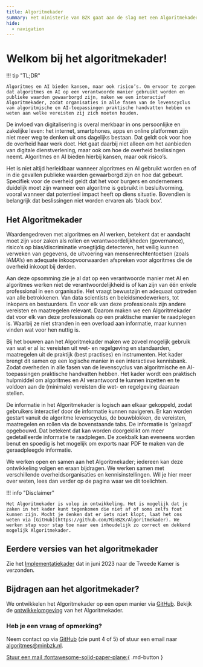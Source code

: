 ```yaml
---
title: Algoritmekader
summary: Het ministerie van BZK gaat aan de slag met een Algoritmekader. Het doel daarvan is om overheden op praktische wijze te ondersteunen, zodat zij op een wettige en ethisch verantwoorde wijze algoritmes en AI-systemen gebruiken.
hide:
  - navigation
---
```


# Welkom bij het algoritmekader! 

!!! tip "TL;DR"

    Algoritmes en AI bieden kansen, maar ook risico’s. Om ervoor te zorgen dat algoritmes en AI op een verantwoorde manier gebruikt worden en publieke waarden gewaarborgd zijn, maken we een interactief Algoritmekader, zodat organisaties in alle fasen van de levenscyclus van algoritmische en AI-toepassingen praktische handvatten hebben en weten aan welke vereisten zij zich moeten houden. 

De invloed van digitalisering is overal merkbaar in ons persoonlijke en zakelijke leven: het internet, smartphones, apps en online platformen zijn niet meer weg te denken uit ons dagelijks bestaan. 
Dat geldt ook voor hoe de overheid haar werk doet. 
Het gaat daarbij niet alleen om het aanbieden van digitale dienstverlening, maar ook om hoe de overheid beslissingen neemt. Algoritmes en AI bieden hierbij kansen, maar ook risico’s.    

Het is niet altijd herleidbaar wanneer algoritmes en AI gebruikt worden en of in die gevallen publieke waarden gewaarborgd zijn en hoe dat gebeurt. 
Specifiek voor de overheid geldt dat het voor burgers en ondernemers duidelijk moet zijn wanneer een algoritme is gebruikt in besluitvorming, vooral wanneer dat potentieel impact heeft op diens situatie. 
Bovendien is belangrijk dat beslissingen niet worden ervaren als ‘black box’. 

## Het Algoritmekader
Waardengedreven met algoritmes en AI werken, betekent dat er aandacht moet zijn voor zaken als rollen en verantwoordelijkheden (governance), risico’s op bias/discriminatie vroegtijdig detecteren, het veilig kunnen verweken van gegevens, de uitvoering van mensenrechtentoetsen (zoals IAMA’s) en adequate inkoopvoorwaarden afspreken voor algoritmes die de overheid inkoopt bij derden. 

Aan deze opsomming zie je al dat op een verantwoorde manier met AI en algoritmes werken niet de verantwoordelijkheid is of kan zijn van één enkele professional in een organisatie. 
Het vraagt bewustzijn en adequaat optreden van alle betrokkenen. 
Van data scientists en beleidsmedewerkers, tot inkopers en bestuurders. En voor elk van deze professionals zijn andere vereisten en maatregelen relevant. Daarom maken we een Algoritmekader dat voor elk van deze professionals op een praktische manier te raadplegen is. Waarbij ze niet stranden in een overload aan informatie, maar kunnen vinden wat voor hen nuttig is. 

Bij het bouwen aan het Algoritmekader maken we zoveel mogelijk gebruik van wat er al is: vereisten uit wet- en regelgeving en standaarden, maatregelen uit de praktijk (best practises) en instrumenten. Het kader brengt dit samen op een logische manier in een interactieve kennisbank. Zodat overheden in alle fasen van de levenscyclus van algoritmische en AI-toepassingen praktische handvatten hebben. Het kader wordt een praktisch hulpmiddel om algoritmes en AI verantwoord te kunnen inzetten en te voldoen aan de (minimale) vereisten die wet- en regelgeving daaraan stellen. 

De informatie in het Algoritmekader is logisch aan elkaar gekoppeld, zodat gebruikers interactief door de informatie kunnen navigeren. Er kan worden gestart vanuit de algoritme levenscyclus, de bouwblokken, de vereisten, maatregelen en rollen via de bovenstaande tabs. De informatie is 'gelaagd' opgebouwd. Dat betekent dat kan worden doorgeklikt om meer gedetailleerde informatie te raadplegen. De zoekbalk kan eveneens worden benut en spoedig is het mogelijk om exports naar PDF te maken van de geraadpleegde informatie.  

We werken open en samen aan het Algoritmekader; iedereen kan deze ontwikkeling volgen en eraan bijdragen.
We werken samen met verschillende overheidsorganisaties en kennisinstellingen. 
Wil je hier meer over weten, lees dan verder op de pagina waar we dit toelichten. 

!!! info "Disclaimer"

    Het Algoritmekader is volop in ontwikkeling. Het is mogelijk dat je zaken in het kader kunt tegenkomen die niet af of soms zelfs fout kunnen zijn. Mocht je denken dat er iets niet klopt, laat het ons weten via [GitHub](https://github.com/MinBZK/Algoritmekader). We werken stap voor stap toe naar een inhoudelijk zo correct en dekkend mogelijk Algoritmekader.  

## Eerdere versies van het algoritmekader
Zie het [Implementatiekader](https://www.rijksoverheid.nl/documenten/rapporten/2023/06/30/implementatiekader-verantwoorde-inzet-van-algoritmen) dat in juni 2023 naar de Tweede Kamer is verzonden. 

## Bijdragen aan het algoritmekader?
We ontwikkelen het Algoritmekader op een open manier via [GitHub](https://github.com/MinBZK/Algoritmekader). Bekijk de [ontwikkelomgeving](https://github.com/MinBZK/Algoritmekader) van het Algoritmekader.

### Heb je een vraag of opmerking? 
Neem contact op via [GitHub](https://github.com/MinBZK/Algoritmekader) (zie punt 4 of 5) of stuur een email naar algoritmes@minbzk.nl.

[Stuur een mail :fontawesome-solid-paper-plane:](mailto:algoritmes@minbzk.nl?subject=Vraag%20over%20het%20algoritmekader){ .md-button }
